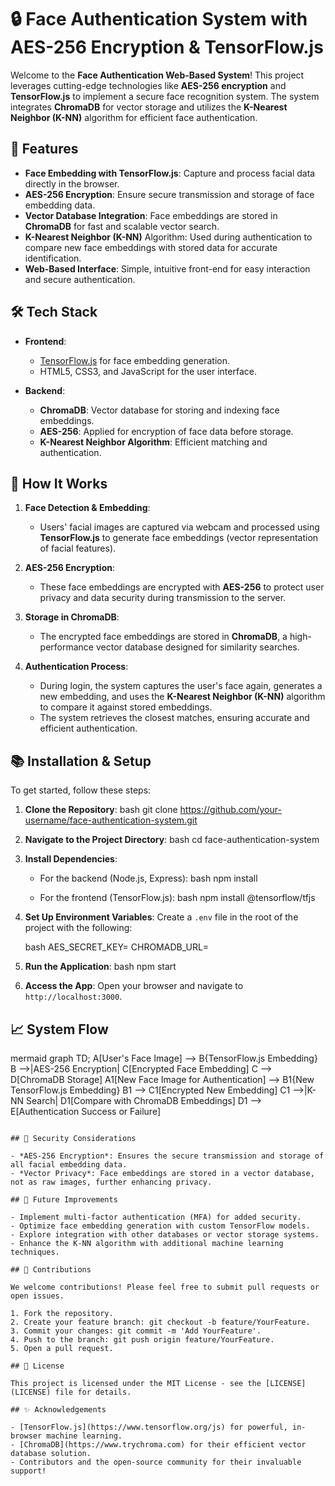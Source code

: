 
# 🔒 Face Authentication System with AES-256 Encryption & TensorFlow.js

Welcome to the **Face Authentication Web-Based System**! This project leverages cutting-edge technologies like **AES-256 encryption** and **TensorFlow.js** to implement a secure face recognition system. The system integrates **ChromaDB** for vector storage and utilizes the **K-Nearest Neighbor (K-NN)** algorithm for efficient face authentication.

## 🚀 Features

- **Face Embedding with TensorFlow.js**: Capture and process facial data directly in the browser.
- **AES-256 Encryption**: Ensure secure transmission and storage of face embedding data.
- **Vector Database Integration**: Face embeddings are stored in **ChromaDB** for fast and scalable vector search.
- **K-Nearest Neighbor (K-NN)** Algorithm: Used during authentication to compare new face embeddings with stored data for accurate identification.
- **Web-Based Interface**: Simple, intuitive front-end for easy interaction and secure authentication.

## 🛠 Tech Stack

- **Frontend**: 
  - [TensorFlow.js](https://www.tensorflow.org/js) for face embedding generation.
  - HTML5, CSS3, and JavaScript for the user interface.

- **Backend**:
  - **ChromaDB**: Vector database for storing and indexing face embeddings.
  - **AES-256**: Applied for encryption of face data before storage.
  - **K-Nearest Neighbor Algorithm**: Efficient matching and authentication.

## 🔑 How It Works

1. **Face Detection & Embedding**: 
   - Users' facial images are captured via webcam and processed using **TensorFlow.js** to generate face embeddings (vector representation of facial features).
   
2. **AES-256 Encryption**: 
   - These face embeddings are encrypted with **AES-256** to protect user privacy and data security during transmission to the server.
   
3. **Storage in ChromaDB**:
   - The encrypted face embeddings are stored in **ChromaDB**, a high-performance vector database designed for similarity searches.

4. **Authentication Process**:
   - During login, the system captures the user's face again, generates a new embedding, and uses the **K-Nearest Neighbor (K-NN)** algorithm to compare it against stored embeddings.
   - The system retrieves the closest matches, ensuring accurate and efficient authentication.

## 📚 Installation & Setup

To get started, follow these steps:

1. **Clone the Repository**:
   bash
   git clone https://github.com/your-username/face-authentication-system.git
   

2. **Navigate to the Project Directory**:
   bash
   cd face-authentication-system
   

3. **Install Dependencies**:
   - For the backend (Node.js, Express):
     bash
     npm install
     
   - For the frontend (TensorFlow.js):
     bash
     npm install @tensorflow/tfjs
     

4. **Set Up Environment Variables**:
   Create a `.env` file in the root of the project with the following:

   bash
   AES_SECRET_KEY=<your-aes-key>
   CHROMADB_URL=<your-chromadb-url>
   

5. **Run the Application**:
   bash
   npm start
   

6. **Access the App**:
   Open your browser and navigate to `http://localhost:3000`.

## 📈 System Flow

mermaid
graph TD;
    A[User's Face Image] --> B{TensorFlow.js Embedding}
    B -->|AES-256 Encryption| C[Encrypted Face Embedding]
    C --> D[ChromaDB Storage]
    A1[New Face Image for Authentication] --> B1{New TensorFlow.js Embedding}
    B1 --> C1[Encrypted New Embedding]
    C1 -->|K-NN Search| D1[Compare with ChromaDB Embeddings]
    D1 --> E[Authentication Success or Failure]
```

## 🔐 Security Considerations

- *AES-256 Encryption*: Ensures the secure transmission and storage of all facial embedding data.
- *Vector Privacy*: Face embeddings are stored in a vector database, not as raw images, further enhancing privacy.

## 🧠 Future Improvements

- Implement multi-factor authentication (MFA) for added security.
- Optimize face embedding generation with custom TensorFlow models.
- Explore integration with other databases or vector storage systems.
- Enhance the K-NN algorithm with additional machine learning techniques.

## 🤝 Contributions

We welcome contributions! Please feel free to submit pull requests or open issues.

1. Fork the repository.
2. Create your feature branch: git checkout -b feature/YourFeature.
3. Commit your changes: git commit -m 'Add YourFeature'.
4. Push to the branch: git push origin feature/YourFeature.
5. Open a pull request.

## 📄 License

This project is licensed under the MIT License - see the [LICENSE](LICENSE) file for details.

## ✨ Acknowledgements

- [TensorFlow.js](https://www.tensorflow.org/js) for powerful, in-browser machine learning.
- [ChromaDB](https://www.trychroma.com) for their efficient vector database solution.
- Contributors and the open-source community for their invaluable support!
